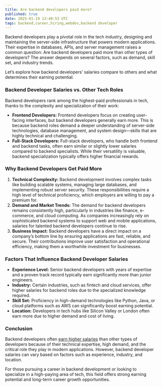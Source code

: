 ```yaml
---
title: Are backend developers paid more?
published: true
date: 2025-01-19 13:49:53 UTC
tags: backend,career,hiring,webdev,backend developer
---
```


Backend developers play a pivotal role in the tech industry, designing and maintaining the server-side infrastructure that powers modern applications. Their expertise in databases, APIs, and server management raises a common question: Are backend developers paid more than other types of developers? The answer depends on several factors, such as demand, skill set, and industry trends.

Let’s explore how backend developers’ salaries compare to others and what determines their earning potential.

### Backend Developer Salaries vs. Other Tech Roles

Backend developers rank among the highest-paid professionals in tech, thanks to the complexity and specialization of their work:

- **Frontend Developers:** Frontend developers focus on creating user-facing interfaces, but backend developers generally earn more. This is because backend roles demand a deeper understanding of server-side technologies, database management, and system design—skills that are highly technical and challenging.
- **Full-Stack Developers:** Full-stack developers, who handle both frontend and backend tasks, often earn similar or slightly lower salaries compared to backend specialists. While their versatility is valuable, backend specialization typically offers higher financial rewards.

### Why Backend Developers Get Paid More

1. **Technical Complexity:** Backend development involves complex tasks like building scalable systems, managing large databases, and implementing robust server security. These responsibilities require a high level of technical proficiency, which employers are willing to pay a premium for.
2. **Demand and Market Trends:** The demand for backend developers remains consistently high, particularly in industries like finance, e-commerce, and cloud computing. As companies increasingly rely on sophisticated backend systems to support web and mobile applications, salaries for talented backend developers continue to rise.
3. **Business Impact:** Backend developers have a direct impact on a company’s bottom line by ensuring applications are fast, reliable, and secure. Their contributions improve user satisfaction and operational efficiency, making them a worthwhile investment for businesses.

### Factors That Influence Backend Developer Salaries

- **Experience Level:** Senior backend developers with years of expertise and a proven track record typically earn significantly more than junior engineers.
- **Industry:** Certain industries, such as fintech and cloud services, offer higher salaries for backend roles due to the specialized knowledge required.
- **Skill Set:** Proficiency in high-demand technologies like Python, Java, or cloud platforms such as AWS can significantly boost earning potential.
- **Location:** Developers in tech hubs like Silicon Valley or London often earn more due to higher demand and cost of living.

### Conclusion

Backend developers often [earn higher salaries](https://getbackendjobs.com/blog/backend-engineering-job-market-size) than other types of developers because of their technical expertise, high demand, and the critical role they play in modern applications. However, backend developer salaries can vary based on factors such as experience, industry, and location.

For those pursuing a career in backend development or looking to specialize in a high-paying area of tech, this field offers strong earning potential and long-term career growth opportunities.
